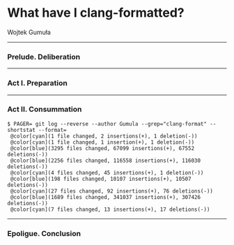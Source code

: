 # What have I clang-formatted?

Wojtek Gumuła

---

### Prelude. Deliberation

---

### Act I. Preparation

---

### Act II. Consummation
```
$ PAGER= git log --reverse --author Gumula --grep="clang-format" --shortstat --format=
 @color[cyan](1 file changed, 2 insertions(+), 1 deletion(-))
 @color[cyan](1 file changed, 1 insertion(+), 1 deletion(-))
 @color[blue](3295 files changed, 67099 insertions(+), 67552 deletions(-))
 @color[blue](2256 files changed, 116558 insertions(+), 116030 deletions(-))
 @color[cyan](4 files changed, 45 insertions(+), 1 deletion(-))
 @color[blue](198 files changed, 10107 insertions(+), 10507 deletions(-))
 @color[cyan](27 files changed, 92 insertions(+), 76 deletions(-))
 @color[blue](1689 files changed, 341037 insertions(+), 307426 deletions(-))
 @color[cyan](7 files changed, 13 insertions(+), 17 deletions(-))
```
---

### Epoligue. Conclusion
